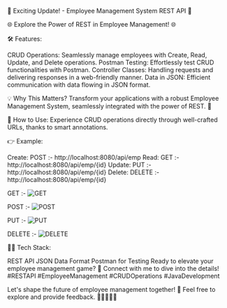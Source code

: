 🚀 Exciting Update! - Employee Management System REST API 🚀

🌐 Explore the Power of REST in Employee Management! 🌐

🛠️ Features:

CRUD Operations: Seamlessly manage employees with Create, Read, Update, and Delete operations.
Postman Testing: Effortlessly test CRUD functionalities with Postman.
Controller Classes: Handling requests and delivering responses in a web-friendly manner.
Data in JSON: Efficient communication with data flowing in JSON format.

💡 Why This Matters?
Transform your applications with a robust Employee Management System, seamlessly integrated with the power of REST. 🚀

🔗 How to Use:
Experience CRUD operations directly through well-crafted URLs, thanks to smart annotations.

👉 Example:

Create:  POST   :- http://localhost:8080/api/emp
Read:    GET    :- http://localhost:8080/api/emp/{id}
Update:  PUT    :- http://localhost:8080/api/emp/{id}
Delete:  DELETE :- http://localhost:8080/api/emp/{id}

GET :-
![GET](https://github.com/Siddeshob/REST-Employee-Management-System-/assets/130699981/8b52ec40-55f6-4dc1-82bf-d31de5dc66ad)

POST :-
![POST](https://github.com/Siddeshob/REST-Employee-Management-System-/assets/130699981/dc8c96e8-30ee-411d-9a09-50afa7ead1de)

PUT :-
![PUT](https://github.com/Siddeshob/REST-Employee-Management-System-/assets/130699981/cfef49ae-b354-4707-a497-e115def72c52)

DELETE :-
![DELETE](https://github.com/Siddeshob/REST-Employee-Management-System-/assets/130699981/7fc826d8-1492-42a4-bef9-6646efb07315)

👩‍💻 Tech Stack:

REST API
JSON Data Format
Postman for Testing
Ready to elevate your employee management game? 🚀 Connect with me to dive into the details! #RESTAPI #EmployeeManagement #CRUDOperations #JavaDevelopment

Let's shape the future of employee management together! 🌟 Feel free to explore and provide feedback. 🚀👨‍💻👩‍💻
